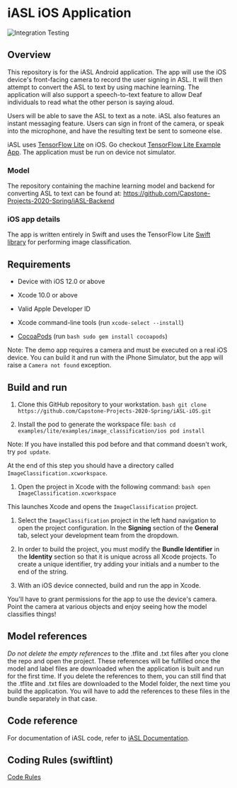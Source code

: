 # iASL iOS Application
![Integration Testing](https://github.com/Capstone-Projects-2020-Spring/iASL-iOS/workflows/Integration%20Testing/badge.svg)


## Overview
This repository is for the iASL Android application. The app will use the iOS device's front-facing camera to record the user signing in ASL. It will then attempt to convert the ASL to text by using machine learning. The application will also support a speech-to-text feature to allow Deaf individuals to read what the other person is saying aloud.

Users will be able to save the ASL to text as a note. iASL also features an instant messaging feature. Users can sign in front of the camera, or speak into the microphone, and have the resulting text be sent to someone else.


iASL uses [TensorFlow Lite](https://tensorflow.org/lite)
on iOS. <!--It uses [Image classification](https://www.tensorflow.org/lite/models/image_classification/overview)
to continuously classify whatever it sees from the device's back camera, using
a quantized MobileNet model.  
-->
Go checkout [TensorFlow Lite Example App](https://github.com/tensorflow/examples/tree/master/lite/examples/image_classification/ios).
The application must be run on device not simulator.

<!-- TODO(b/124116863): Add app screenshot. -->

### Model
The repository containing the machine learning model and backend for converting ASL to text can be found at: https://github.com/Capstone-Projects-2020-Spring/iASL-Backend


### iOS app details

The app is written entirely in Swift and uses the TensorFlow Lite
[Swift library](https://github.com/tensorflow/tensorflow/tree/master/tensorflow/lite/experimental/swift)
for performing image classification.

## Requirements

*   Device with iOS 12.0 or above

*   Xcode 10.0 or above

*   Valid Apple Developer ID

*   Xcode command-line tools (run `xcode-select --install`)

*   [CocoaPods](https://cocoapods.org/) (run `bash sudo gem install cocoapods`)


Note: The demo app requires a camera and must be executed on a real iOS device.
You can build it and run with the iPhone Simulator, but the app will raise a
`Camera not found` exception.

## Build and run

1.  Clone this GitHub repository to your workstation. `bash git clone
    https://github.com/Capstone-Projects-2020-Spring/iASL-iOS.git`

2.  Install the pod to generate the workspace file: `bash cd
    examples/lite/examples/image_classification/ios pod install`

Note: If you have installed this pod before and that command doesn't work, try
`pod update`.

At the end of this step you should have a directory called
`ImageClassification.xcworkspace`.

1.  Open the project in Xcode with the following command: `bash open
    ImageClassification.xcworkspace`

This launches Xcode and opens the `ImageClassification` project.

1.  Select the `ImageClassification` project in the left hand navigation to open
    the project configuration. In the **Signing** section of the **General**
    tab, select your development team from the dropdown.

2.  In order to build the project, you must modify the **Bundle Identifier** in
    the **Identity** section so that it is unique across all Xcode projects. To
    create a unique identifier, try adding your initials and a number to the end
    of the string.

3.  With an iOS device connected, build and run the app in Xcode.

You'll have to grant permissions for the app to use the device's camera. Point
the camera at various objects and enjoy seeing how the model classifies things!

## Model references
_Do not delete the empty references_ to the .tflite and .txt files after you
clone the repo and open the project. These references will be fulfilled once the
model and label files are downloaded when the application is built and run for
the first time. If you delete the references to them, you can still find that
the .tflite and .txt files are downloaded to the Model folder, the next time you
build the application. You will have to add the references to these files in the
bundle separately in that case.

## Code reference
For documentation of iASL code, refer to [iASL Documentation](https://capstone-projects-2020-spring.github.io/iASL-iOS/).

## Coding Rules (swiftlint)
[Code Rules](https://github.com/Capstone-Projects-2020-Spring/iASL-iOS/blob/master/rule_docs/Rule%20Directory.md#rule-directory)
